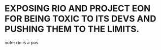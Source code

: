 # EXPOSING RIO AND PROJECT EON FOR BEING TOXIC TO ITS DEVS AND PUSHING THEM TO THE LIMITS.
note: rio is a pos
